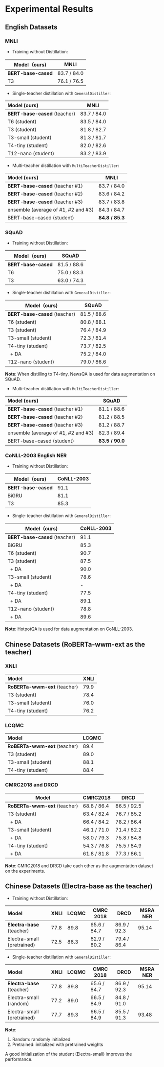 # Experimental Results


## English Datasets

### MNLI

* Training without Distillation:

| Model（ours)  | MNLI |
| ------------- | ------------- |
| **BERT-base-cased** | 83.7 / 84.0   |
| T3                  | 76.1 / 76.5   |

* Single-teacher distillation with `GeneralDistiller`:

| Model (ours)         | MNLI           |
| :-------------       | -------------- |
| **BERT-base-cased** (teacher)  | 83.7 / 84.0    |
| T6 (student)                   | 83.5 / 84.0    |
| T3  (student)                  | 81.8 / 82.7    |
| T3-small (student)             | 81.3 / 81.7    |
| T4-tiny (student)              | 82.0 / 82.6    |
| T12-nano (student)             | 83.2 / 83.9    |

* Multi-teacher distillation with `MultiTeacherDistiller`:

| Model (ours)         | MNLI           |
| :-------------       | -------------- |
| **BERT-base-cased** (teacher #1)  | 83.7 / 84.0    |
| **BERT-base-cased** (teacher #2)  | 83.6 / 84.2    |
| **BERT-base-cased** (teacher #3)  | 83.7 / 83.8    |
| ensemble (average of #1, #2 and #3)  | 84.3 / 84.7    |
| BERT-base-cased (student)         | **84.8 / 85.3**|

### SQuAD

* Training without Distillation:

| Model（ours)  | SQuAD | 
| ------------- | ------------- |
| **BERT-base-cased** | 81.5 / 88.6   |
| T6            | 75.0 / 83.3   |
| T3            | 63.0 / 74.3   |

* Single-teacher distillation with `GeneralDistiller`:

| Model（ours)            | SQuAD | 
| -------------           | ------------- |
| **BERT-base-cased** (teacher) | 81.5 / 88.6   |
| T6 (student)            | 80.8 / 88.1   |
| T3 (student)            | 76.4 / 84.9   |
| T3-small (student)      | 72.3 / 81.4   |
| T4-tiny (student)       | 73.7 / 82.5   |
| &nbsp;&nbsp;+ DA        | 75.2 / 84.0   |
| T12-nano (student)      | 79.0 / 86.6   |

**Note**: When distilling to T4-tiny, NewsQA is used for data augmentation on SQuAD.

* Multi-teacher distillation with `MultiTeacherDistiller`:

| Model (ours)         | SQuAD          |
| :-------------       | -------------- |
| **BERT-base-cased** (teacher #1)  | 81.1 / 88.6    |
| **BERT-base-cased** (teacher #2)  | 81.2 / 88.5    |
| **BERT-base-cased** (teacher #3)  | 81.2 / 88.7    |
| ensemble (average of #1, #2 and #3)  | 82.3 / 89.4 |
| BERT-base-cased (student)         | **83.5 / 90.0**|

### CoNLL-2003 English NER

* Training without Distillation:

| Model（ours)  |  CoNLL-2003 |
| ------------- | ----------- |
| **BERT-base-cased** | 91.1  |
| BiGRU               | 81.1  |
| T3                  | 85.3  |

* Single-teacher distillation with `GeneralDistiller`:

| Model（ours)            | CoNLL-2003 | 
| -------------           | ------------- |
| **BERT-base-cased** (teacher) | 91.1    |
| BiGRU                   | 85.3 |
| T6 (student)            | 90.7 |
| T3 (student)            | 87.5 |
| &nbsp;&nbsp;+ DA        | 90.0 |
| T3-small (student)      | 78.6 |
| &nbsp;&nbsp;+ DA        | -    |
| T4-tiny (student)       | 77.5 |
| &nbsp;&nbsp;+ DA        | 89.1 |
| T12-nano (student)      | 78.8 |
| &nbsp;&nbsp;+ DA        | 89.6 |

**Note**: HotpotQA is used for data augmentation on CoNLL-2003.

## Chinese Datasets (RoBERTa-wwm-ext as the teacher)

### XNLI

| Model           | XNLI |
| :--------------- | ----------------- |
| **RoBERTa-wwm-ext** (teacher) | 79.9 |
| T3 (student)         | 78.4       |
| T3-small (student)   | 76.0       |
| T4-tiny (student)    | 76.2       |

### LCQMC

| Model            | LCQMC |
| :--------------- | ----------- |
| **RoBERTa-wwm-ext** (teacher) | 89.4        | 
| T3 (student)                  | 89.0        |
| T3-small (student)            | 88.1        |
| T4-tiny (student)             | 88.4        |

### CMRC2018 and DRCD

| Model           | CMRC2018 | DRCD |
| --------------- | ---------------- | ------------ |
| **RoBERTa-wwm-ext** (teacher) | 68.8 / 86.4      | 86.5 / 92.5  |
| T3 (student)                  | 63.4 / 82.4      | 76.7 / 85.2  |
| &nbsp;&nbsp;+ DA              | 66.4 / 84.2      | 78.2 / 86.4  |
| T3-small (student)            | 46.1 / 71.0      | 71.4 / 82.2  |
| &nbsp;&nbsp;+  DA             | 58.0 / 79.3      | 75.8 / 84.8  |
| T4-tiny (student)             | 54.3 / 76.8      | 75.5 / 84.9  |
| &nbsp;&nbsp;+  DA             | 61.8 / 81.8      | 77.3 / 86.1  |

**Note**: CMRC2018 and DRCD take each other as the augmentation dataset on the experiments. 

## Chinese Datasets (Electra-base as the teacher)

* Training without Distillation:

| Model                      | XNLI       | LCQMC  | CMRC 2018     | DRCD         | MSRA NER|
|:---------------------------|------------|--------| --------------| -------------|---------|
| **Electra-base** (teacher) | 77.8       | 89.8   | 65.6 / 84.7   | 86.9 / 92.3  | 95.14   |
| Electra-small (pretrained) | 72.5       | 86.3   | 62.9 / 80.2   | 79.4 / 86.4  |         |

* Single-teacher distillation with `GeneralDistiller`:

| Model                       | XNLI       | LCQMC       | CMRC 2018       | DRCD         | MSRA NER |
| :---------------------------|------------|-------------|-----------------| -------------|----------|
| **Electra-base** (teacher)  | 77.8       | 89.8        | 65.6 / 84.7     | 86.9 / 92.3  | 95.14    |
| Electra-small (random)      | 77.2       | 89.0        | 66.5 / 84.9     | 84.8 / 91.0  |          |
| Electra-small (pretrained)  | 77.7       | 89.3        | 66.5 / 84.9     | 85.5 / 91.3  |93.48     |

**Note**: 

1. Random: randomly initialized
2. Pretrained: initialized with pretrained weights

A good initialization of the student (Electra-small) improves the performance.